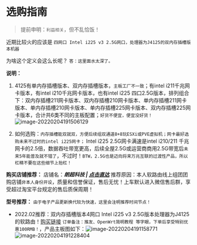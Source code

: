 # 选购指南

> 提前申明：`利益相关`，但不乱恰饭！

近期比较火的应该是 `四网口 Intel i225 v3 2.5G网口，处理器为J4125的双内存插槽版本机器`

为啥这个定义会这么长呢？
`答：这里面水太深了。`

**说明：**
1. 4125有单内存插槽版本、双内存插槽版本，`主板工厂不一致`；有intel i211千兆网卡版本，有intel i210千兆网卡版本，也有intel i225 四口2.5G版本，排列组合下：双内存插槽211网卡版本、双内存插槽210网卡版本、单内存插槽211网卡版本、单内存插槽210网卡版本、单内存插槽225网卡版本、双内存插槽225网卡版本，合计共6类不同的主板配置；`好货不便宜，便宜没好货！`![image-20220204191506129](https://iswott.oss-cn-shenzhen.aliyuncs.com/blog/imgimage-20220204191506129.png)

2. 如何选购：`内存插槽能双就双，方便后续组双通道8+8玩ESXi或PVE虚拟机；网卡最好选购未来不过时的intel i225网卡；` Intel i225 2.5G网卡满速是intel i210/211 千兆网卡的2.5倍，数据吞吐带宽更高，后续全屋2.5G或运营商商用2.5G带宽后`未来5年能普及就不错了`，不过时！`BTW，2.5G也是迈向将来万兆互联的过渡性产品，所以杠精不要在这些细节上抬杠！`

**购买店铺推荐：**
店铺名：***朗超科技 | [点击直达](https://m.tb.cn/h.fPv0V1H)***
推荐原因：本人软路由线上组团团购店铺`非本人身份开设`，质量和信誉保证，售后无忧！上车默认进入微信售后群，享受超过淘宝平台规定的售后质保周期！

**型号推荐：**
`由于电子产品更新换代较为快速，这里会注明推荐时间节点！`

- 2022.02推荐：双内存插槽版本4网口 Intel i225 v3 2.5G版本处理器为J4125的软路由！[购买链接](https://m.tb.cn/h.fPvY2iX?tk=Lh6G2dLndQL) `订单备注：推友、OpenWrt简明教程 等字眼，下单后享受特别优惠100RMB！`，产品主板图如下：![image-20220204191158771](https://iswott.oss-cn-shenzhen.aliyuncs.com/blog/imgimage-20220204191158771.png)![image-20220204191228404](https://iswott.oss-cn-shenzhen.aliyuncs.com/blog/imgimage-20220204191228404.png)
